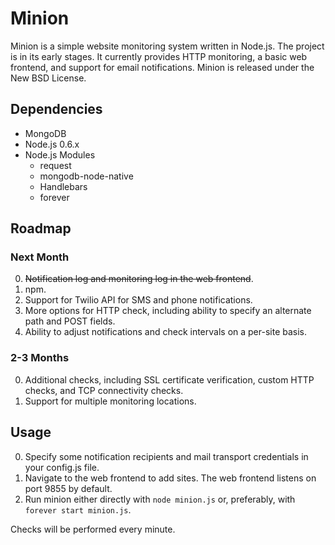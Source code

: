 Minion
======

Minion is a simple website monitoring system written in Node.js.  The project
is in its early stages.  It currently provides HTTP monitoring, a basic web
frontend, and support for email notifications.  Minion is released under the
New BSD License.


Dependencies
------------

* MongoDB
* Node.js 0.6.x
* Node.js Modules
    * request
    * mongodb-node-native
    * Handlebars
    * forever


Roadmap
-------

### Next Month

0. ~~Notification log and monitoring log in the web frontend~~.
0. npm.
0. Support for Twilio API for SMS and phone notifications.
0. More options for HTTP check, including ability to specify an alternate path and POST fields.
0. Ability to adjust notifications and check intervals on a per-site basis.

### 2-3 Months

0. Additional checks, including SSL certificate verification, custom HTTP checks, and TCP connectivity checks.
0. Support for multiple monitoring locations.


Usage
-----

0. Specify some notification recipients and mail transport credentials in your config.js file.  
0. Navigate to the web frontend to add sites.  The web frontend listens on port 9855 by default.  
0. Run minion either directly with `node minion.js` or, preferably, with `forever start minion.js`.

Checks will be performed every minute.


